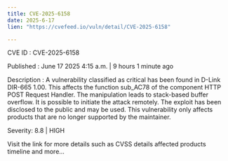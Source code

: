 ```yaml
---
title: CVE-2025-6158
date: 2025-6-17
lien: "https://cvefeed.io/vuln/detail/CVE-2025-6158"

---
```


CVE ID : CVE-2025-6158

Published :  June 17
2025
4:15 a.m. | 9 hours
1 minute ago

Description : A vulnerability classified as critical has been found in D-Link DIR-665 1.00. This affects the function sub_AC78 of the component HTTP POST Request Handler. The manipulation leads to stack-based buffer overflow. It is possible to initiate the attack remotely. The exploit has been disclosed to the public and may be used. This vulnerability only affects products that are no longer supported by the maintainer.

Severity: 8.8 | HIGH

Visit the link for more details
such as CVSS details
affected products
timeline
and more...
